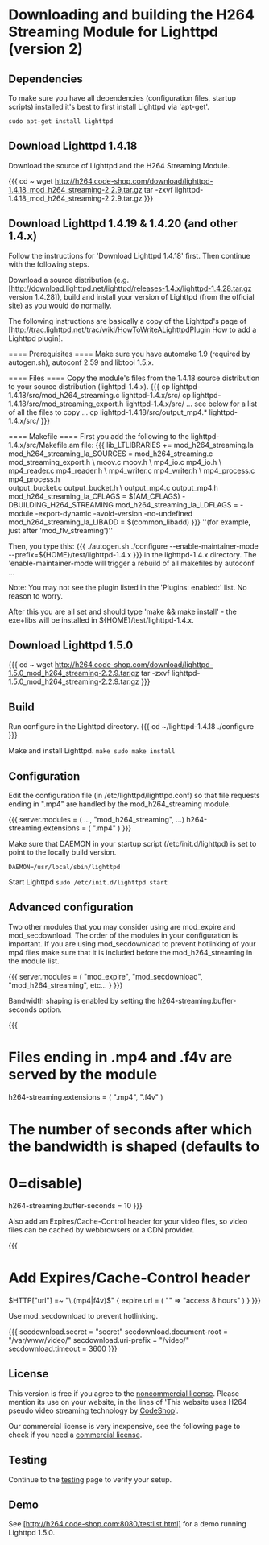 # Downloading and building the H264 Streaming Module for Lighttpd (version 2)

## Dependencies

To make sure you have all dependencies (configuration files, startup scripts)
installed it's best to first install Lighttpd via 'apt-get'.

` sudo apt-get install lighttpd `

## Download Lighttpd 1.4.18

Download the source of Lighttpd and the H264 Streaming Module.

{{{ cd ~ wget
http://h264.code-shop.com/download/lighttpd-1.4.18_mod_h264_streaming-2.2.9.tar.gz
tar -zxvf lighttpd-1.4.18_mod_h264_streaming-2.2.9.tar.gz }}}

## Download Lighttpd 1.4.19 & 1.4.20 (and other 1.4.x)

Follow the instructions for 'Download Lighttpd 1.4.18' first. Then continue with
the following steps.

Download a source distribution (e.g.
[http://download.lighttpd.net/lighttpd/releases-1.4.x/lighttpd-1.4.28.tar.gz
version 1.4.28]), build and install your version of Lighttpd (from the official
site) as you would do normally.

The following instructions are basically a copy of the Lighttpd's page of
[http://trac.lighttpd.net/trac/wiki/HowToWriteALighttpdPlugin How to add a
Lighttpd plugin].

==== Prerequisites ==== Make sure you have automake 1.9 (required by
autogen.sh), autoconf 2.59 and libtool 1.5.x.

==== Files ==== Copy the module's files from the 1.4.18 source distribution to
your source distribution (lighttpd-1.4.x).  {{{ cp
lighttpd-1.4.18/src/mod_h264_streaming.c lighttpd-1.4.x/src/ cp
lighttpd-1.4.18/src/mod_streaming_export.h lighttpd-1.4.x/src/ ... see below for
a list of all the files to copy ...  cp lighttpd-1.4.18/src/output_mp4.*
lighttpd-1.4.x/src/ }}}

==== Makefile ==== First you add the following to the
lighttpd-1.4.x/src/Makefile.am file: {{{ lib_LTLIBRARIES +=
mod_h264_streaming.la mod_h264_streaming_la_SOURCES = mod_h264_streaming.c \
mod_streaming_export.h \ moov.c moov.h \ mp4_io.c mp4_io.h \ mp4_reader.c
mp4_reader.h \ mp4_writer.c mp4_writer.h \ mp4_process.c mp4_process.h \
output_bucket.c output_bucket.h \ output_mp4.c output_mp4.h
mod_h264_streaming_la_CFLAGS = $(AM_CFLAGS) -DBUILDING_H264_STREAMING
mod_h264_streaming_la_LDFLAGS = -module -export-dynamic -avoid-version
-no-undefined mod_h264_streaming_la_LIBADD = $(common_libadd) }}} ''(for
example, just after 'mod_flv_streaming')''

Then, you type this: {{{ ./autogen.sh ./configure --enable-maintainer-mode
--prefix=${HOME}/test/lighttpd-1.4.x }}} in the lighttpd-1.4.x directory. The
'enable-maintainer-mode will trigger a rebuild of all makefiles by autoconf ...

Note: You may not see the plugin listed in the 'Plugins: enabled:' list. No
reason to worry.

After this you are all set and should type 'make && make install' - the exe+libs
will be installed in ${HOME}/test/lighttpd-1.4.x.

## Download Lighttpd 1.5.0

{{{ cd ~ wget
http://h264.code-shop.com/download/lighttpd-1.5.0_mod_h264_streaming-2.2.9.tar.gz
tar -zxvf lighttpd-1.5.0_mod_h264_streaming-2.2.9.tar.gz }}}

## Build

Run configure in the Lighttpd directory.  {{{ cd ~/lighttpd-1.4.18 ./configure
}}}

Make and install Lighttpd.  ` make sudo make install `

## Configuration

Edit the configuration file (in /etc/lighttpd/lighttpd.conf) so that file
requests ending in ".mp4" are handled by the mod_h264_streaming module.

{{{ server.modules = ( ..., "mod_h264_streaming", ...) h264-streaming.extensions
= ( ".mp4" ) }}}


Make sure that DAEMON in your startup script (/etc/init.d/lighttpd) is set to
point to the locally build version.

` DAEMON=/usr/local/sbin/lighttpd `

Start Lighttpd ` sudo /etc/init.d/lighttpd start `

## Advanced configuration

Two other modules that you may consider using are mod_expire and
mod_secdownload. The order of the modules in your configuration is important. If
you are using mod_secdownload to prevent hotlinking of your mp4 files make sure
that it is included before the mod_h264_streaming in the module list.

{{{ server.modules = ( "mod_expire", "mod_secdownload", "mod_h264_streaming",
etc...  } }}}

Bandwidth shaping is enabled by setting the h264-streaming.buffer-seconds
option.

{{{
# Files ending in .mp4 and .f4v are served by the module
h264-streaming.extensions = ( ".mp4", ".f4v" )
# The number of seconds after which the bandwidth is shaped (defaults to
# 0=disable)
h264-streaming.buffer-seconds = 10 }}}

Also add an Expires/Cache-Control header for your video files, so video files
can be cached by webbrowsers or a CDN provider.

{{{
# Add Expires/Cache-Control header
$HTTP["url"] =~ "\.(mp4|f4v)$" { expire.url = ( "" => "access 8 hours" ) } }}}

Use mod_secdownload to prevent hotlinking.

{{{ secdownload.secret          = "secret" secdownload.document-root   =
"/var/www/video/" secdownload.uri-prefix      = "/video/" secdownload.timeout
= 3600 }}}

## License

This version is free if you agree to the
[noncommercial license](http://creativecommons.org/licenses/by-nc-sa/3.0/).
Please mention its use on your website, in the lines of 'This website uses H264
pseudo video streaming technology by [CodeShop](http://h264.code-shop.com)'.

Our commercial license is very inexpensive, see the following page to check if
you need a [commercial license](/wiki:Mod-H264-Streaming-License-Version2/).

## Testing

Continue to the [testing](/wiki:Mod-H264-Streaming-Testing-Version2/) page to
verify your setup.

## Demo

See [http://h264.code-shop.com:8080/testlist.html] for a demo running Lighttpd
1.5.0.



